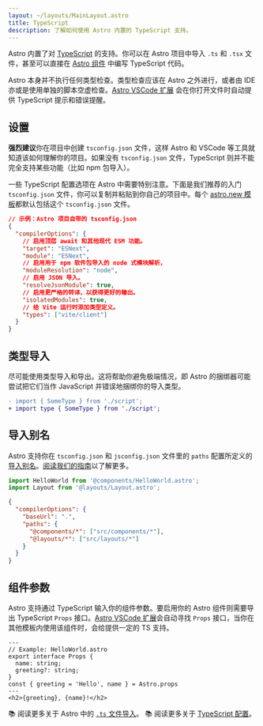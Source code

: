 ```yaml
---
layout: ~/layouts/MainLayout.astro
title: TypeScript
description: 了解如何使用 Astro 内置的 TypeScript 支持。
---
```


Astro 内置了对 [TypeScript](https://www.typescriptlang.org/) 的支持。你可以在 Astro 项目中导入 `.ts` 和 `.tsx` 文件，甚至可以直接在 [Astro 组件](/zh-CN/core-concepts/astro-components/#组件-script) 中编写 TypeScript 代码。

Astro 本身并不执行任何类型检查。类型检查应该在 Astro 之外进行，或者由 IDE 亦或是使用单独的脚本空虚检查。[Astro VSCode 扩展](/zh-CN/editor-setup/) 会在你打开文件时自动提供 TypeScript 提示和错误提醒。

## 设置

**强烈建议**你在项目中创建 `tsconfig.json` 文件，这样 Astro 和 VSCode 等工具就知道该如何理解你的项目。如果没有 `tsconfig.json` 文件，TypeScript 则并不能完全支持某些功能（比如 npm 包导入）。

一些 TypeScript 配置选项在 Astro 中需要特别注意。下面是我们推荐的入门 `tsconfig.json` 文件，你可以复制并粘贴到你自己的项目中。每个 [astro.new 模板](https://astro.new/)都默认包括这个 `tsconfig.json` 文件。

```json
// 示例：Astro 项目自带的 tsconfig.json
{
  "compilerOptions": {
    // 启用顶层 await 和其他现代 ESM 功能。
    "target": "ESNext",
    "module": "ESNext",
    // 启用用于 npm 软件包导入的 node 式模块解析，
    "moduleResolution": "node",
    // 启用 JSON 导入。
    "resolveJsonModule": true,
    // 启用更严格的转译，以获得更好的输出。
    "isolatedModules": true,
    // 给 Vite 运行时添加类型定义。
    "types": ["vite/client"]
  }
}
```

## 类型导入

尽可能使用类型导入和导出。这将帮助你避免极端情况，即 Astro 的捆绑器可能尝试把它们当作 JavaScript 并错误地捆绑你的导入类型。

```diff
- import { SomeType } from './script';
+ import type { SomeType } from './script';
```

## 导入别名

Astro 支持你在 `tsconfig.json` 和 `jsconfig.json` 文件里的 `paths` 配置所定义的 [导入别名](/zh-CN/guides/aliases/)。[阅读我们的指南](/zh-CN/guides/aliases/)以了解更多。

```ts
import HelloWorld from '@components/HelloWorld.astro';
import Layout from '@layouts/Layout.astro';
```

```json
{
  "compilerOptions": {
    "baseUrl": ".",
    "paths": {
      "@components/*": ["src/components/*"],
      "@layouts/*": ["src/layouts/*"]
    }
  }
}
```

## 组件参数

Astro 支持通过 TypeScript 输入你的组件参数。要启用你的 Astro 组件则需要导出 TypeScript `Props` 接口。[Astro VSCode 扩展](/zh-CN/editor-setup/)会自动寻找 `Props` 接口，当你在其他模板内使用该组件时，会给提供一定的 TS 支持。

```astro
---
// Example: HelloWorld.astro
export interface Props {
  name: string;
  greeting?: string;
}
const { greeting = 'Hello', name } = Astro.props
---
<h2>{greeting}, {name}!</h2>
```

📚 阅读更多关于 Astro 中的 [`.ts` 文件导入](/zh-CN/guides/imports/#typescript)。
📚 阅读更多关于 [TypeScript 配置](https://www.typescriptlang.org/tsconfig/)。
